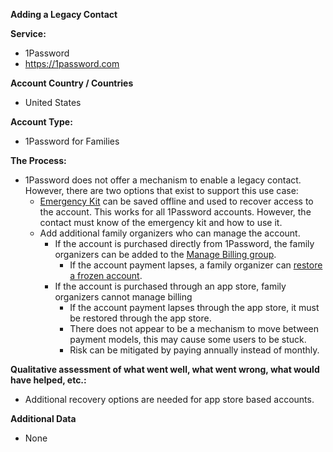 **Adding a Legacy Contact**

**Service:** 

* 1Password
* https://1password.com

**Account Country / Countries**

* United States


**Account Type:**

* 1Password for Families

**The Process:**

* 1Password does not offer a mechanism to enable a legacy contact.  However, there are two options that exist to support this use case:
  * [Emergency Kit](https://support.1password.com/emergency-kit/) can be saved offline and used to recover access to the account.  This works for all 1Password accounts.  However, the contact must know of the emergency kit and how to use it.
  * Add additional family organizers who can manage the account.
    * If the account is purchased directly from 1Password, the family organizers can be added to the [Manage Billing group](https://support.1password.com/manage-subscription/).
      *  If the account payment lapses, a family organizer can [restore a frozen account](https://support.1password.com/frozen-account/).
    * If the account is purchased through an app store, family organizers cannot manage billing
      *  If the account payment lapses through the app store, it must be restored through the app store.
      *  There does not appear to be a mechanism to move between payment models, this may cause some users to be stuck.
      *  Risk can be mitigated by paying annually instead of monthly.

**Qualitative assessment of what went well, what went wrong, what would have helped, etc.:**

* Additional recovery options are needed for app store based accounts.

**Additional Data**

* None
  
